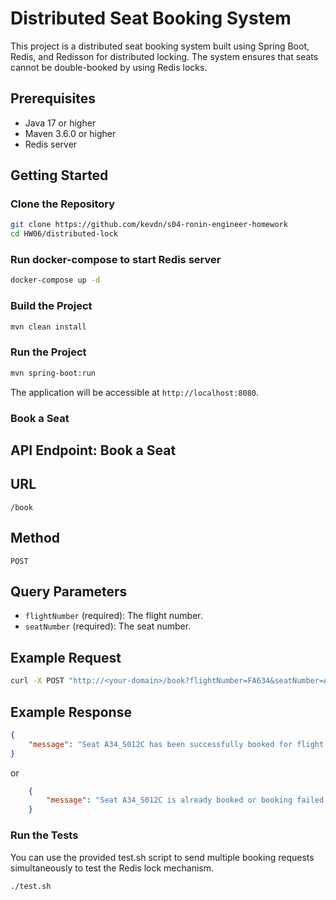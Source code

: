 # Distributed Seat Booking System

This project is a distributed seat booking system built using Spring Boot, Redis, and Redisson for distributed locking. The system ensures that seats cannot be double-booked by using Redis locks.

## Prerequisites

- Java 17 or higher
- Maven 3.6.0 or higher
- Redis server

## Getting Started

### Clone the Repository

```sh
git clone https://github.com/kevdn/s04-ronin-engineer-homework
cd HW06/distributed-lock
```

### Run docker-compose to start Redis server

```sh
docker-compose up -d
```

### Build the Project

```sh
mvn clean install
```

### Run the Project

```sh
mvn spring-boot:run
```
The application will be accessible at `http://localhost:8080`.


### Book a Seat

## API Endpoint: Book a Seat

## URL
`/book`

## Method
`POST`

## Query Parameters
- `flightNumber` (required): The flight number.
- `seatNumber` (required): The seat number.

## Example Request
```bash
curl -X POST "http://<your-domain>/book?flightNumber=FA634&seatNumber=A34_S012C"
```
## Example Response

```json
{
    "message": "Seat A34_S012C has been successfully booked for flight FA634."
}
```

or 
    
```json
    {
        "message": "Seat A34_S012C is already booked or booking failed."
    }
```

### Run the Tests
You can use the provided test.sh script to send multiple booking requests simultaneously to test the Redis lock mechanism.

```sh
./test.sh
```

